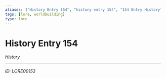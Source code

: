 ```yaml
---
aliases: ["History Entry 154", "history entry 154", "154 Entry History"]
tags: [lore, worldbuilding]
type: lore
---
```


# History Entry 154

*History*

---
*ID: LORE00153*
